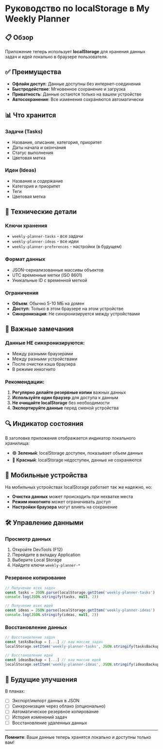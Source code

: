 # Руководство по localStorage в My Weekly Planner

## 📋 Обзор

Приложение теперь использует **localStorage** для хранения данных задач и идей локально в браузере пользователя.

## ✅ Преимущества

- **Офлайн доступ**: Данные доступны без интернет-соединения
- **Быстродействие**: Мгновенное сохранение и загрузка
- **Приватность**: Данные остаются только на вашем устройстве
- **Автосохранение**: Все изменения сохраняются автоматически

## 📊 Что хранится

### Задачи (Tasks)
- Название, описание, категория, приоритет
- Даты начала и окончания
- Статус выполнения
- Цветовая метка

### Идеи (Ideas)
- Название и содержание
- Категория и приоритет
- Теги
- Цветовая метка

## 🔧 Технические детали

### Ключи хранения
- `weekly-planner-tasks` - все задачи
- `weekly-planner-ideas` - все идеи
- `weekly-planner-preferences` - настройки (в будущем)

### Формат данных
- JSON-сериализованные массивы объектов
- UTC временные метки (ISO 8601)
- Уникальные ID с временной меткой

### Ограничения
- **Объем**: Обычно 5-10 МБ на домен
- **Доступ**: Только в этом браузере на этом устройстве
- **Синхронизация**: Не синхронизируется между устройствами

## 🚨 Важные замечания

### Данные НЕ синхронизируются:
- Между разными браузерами
- Между разными устройствами  
- После очистки кэша браузера
- В режиме инкогнито

### Рекомендации:
1. **Регулярно делайте резервные копии** важных данных
2. **Используйте один браузер** для доступа к данным
3. **Не очищайте localStorage** без необходимости
4. **Экспортируйте данные** перед сменой устройства

## 🔍 Индикатор состояния

В заголовке приложения отображается индикатор локального хранилища:
- 🟢 **Зеленый**: localStorage доступен, показывает объем данных
- 🔴 **Красный**: localStorage недоступен, данные не сохраняются

## 📱 Мобильные устройства

На мобильных устройствах localStorage работает так же надежно, но:
- **Очистка данных** может происходить при нехватке места
- **Режим инкогнито** может ограничивать доступ
- **Настройки браузера** могут влиять на сохранение

## 🛠️ Управление данными

### Просмотр данных
1. Откройте DevTools (F12)
2. Перейдите в вкладку Application
3. Выберите Local Storage
4. Найдите ключи `weekly-planner-*`

### Резервное копирование
```javascript
// Получение всех задач
const tasks = JSON.parse(localStorage.getItem('weekly-planner-tasks') || '[]')
console.log(JSON.stringify(tasks, null, 2))

// Получение всех идей
const ideas = JSON.parse(localStorage.getItem('weekly-planner-ideas') || '[]')
console.log(JSON.stringify(ideas, null, 2))
```

### Восстановление данных
```javascript
// Восстановление задач
const tasksBackup = [...] // ваш массив задач
localStorage.setItem('weekly-planner-tasks', JSON.stringify(tasksBackup))

// Восстановление идей
const ideasBackup = [...] // ваш массив идей
localStorage.setItem('weekly-planner-ideas', JSON.stringify(ideasBackup))
```

## 🔮 Будущие улучшения

В планах:
- [ ] Экспорт/импорт данных в JSON
- [ ] Синхронизация через облако (опционально)
- [ ] Автоматическое резервное копирование
- [ ] История изменений задач
- [ ] Восстановление удаленных данных

---

**Помните**: Ваши данные теперь хранятся локально и доступны только вам!